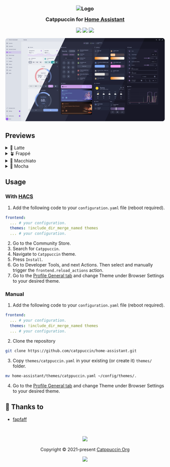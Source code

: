 <h3 align="center">
	<img src="https://raw.githubusercontent.com/catppuccin/catppuccin/main/assets/logos/exports/1544x1544_circle.png" width="100" alt="Logo"/><br/>
	<img src="https://raw.githubusercontent.com/catppuccin/catppuccin/main/assets/misc/transparent.png" height="30" width="0px"/>
	Catppuccin for <a href="https://www.home-assistant.io/">Home Assistant</a>
	<img src="https://raw.githubusercontent.com/catppuccin/catppuccin/main/assets/misc/transparent.png" height="30" width="0px"/>
</h3>

<p align="center">
	<a href="https://github.com/catppuccin/home-assistant/stargazers"><img src="https://img.shields.io/github/stars/catppuccin/home-assistant?colorA=363a4f&colorB=b7bdf8&style=for-the-badge"></a>
	<a href="https://github.com/catppuccin/home-assistant/issues"><img src="https://img.shields.io/github/issues/catppuccin/home-assistant?colorA=363a4f&colorB=f5a97f&style=for-the-badge"></a>
	<a href="https://github.com/catppuccin/home-assistant/contributors"><img src="https://img.shields.io/github/contributors/catppuccin/home-assistant?colorA=363a4f&colorB=a6da95&style=for-the-badge"></a>
</p>

<p align="center">
	<img src="assets/preview.webp"/>
</p>

## Previews

<details>
<summary>🌻 Latte</summary>
<img src="assets/latte/dashboard.webp"/>
<img src="assets/latte/editor-jinja2.webp"/>
<img src="assets/latte/editor-yaml.webp"/>
<img src="assets/latte/devtools.webp"/>
<img src="assets/latte/settings.webp"/>
<img src="assets/latte/profile.webp"/>
</details>
<details>
<summary>🪴 Frappé</summary>
<img src="assets/frappe/dashboard.webp"/>
<img src="assets/frappe/editor-jinja2.webp"/>
<img src="assets/frappe/editor-yaml.webp"/>
<img src="assets/frappe/devtools.webp"/>
<img src="assets/frappe/settings.webp"/>
<img src="assets/frappe/profile.webp"/>
</details>
<details>
<summary>🌺 Macchiato</summary>
<img src="assets/macchiato/dashboard.webp"/>
<img src="assets/macchiato/editor-jinja2.webp"/>
<img src="assets/macchiato/editor-yaml.webp"/>
<img src="assets/macchiato/devtools.webp"/>
<img src="assets/macchiato/settings.webp"/>
<img src="assets/macchiato/profile.webp"/>
</details>
</details>
<details>
<summary>🌿 Mocha</summary>
<img src="assets/mocha/dashboard.webp"/>
<img src="assets/mocha/editor-jinja2.webp"/>
<img src="assets/mocha/editor-yaml.webp"/>
<img src="assets/mocha/devtools.webp"/>
<img src="assets/mocha/settings.webp"/>
<img src="assets/mocha/profile.webp"/>
</details>

## Usage

### With [HACS](https://hacs.xyz/)

1. Add the following code to your `configuration.yaml` file (reboot required).

```yaml
frontend:
  ... # your configuration.
  themes: !include_dir_merge_named themes
  ... # your configuration.
```

2. Go to the Community Store.
3. Search for `Catppuccin`.
4. Navigate to `Catppuccin` theme.
5. Press `Install`.
6. Go to Developer Tools, and next Actions. Then select and manually trigger the `frontend.reload_actions` action.
7. Go to the [Profile General tab](https://my.home-assistant.io/redirect/profile) and change Theme under Browser Settings to your desired theme.

### Manual

1. Add the following code to your `configuration.yaml` file (reboot required).

```yaml
frontend:
  ... # your configuration.
  themes: !include_dir_merge_named themes
  ... # your configuration.
```

2. Clone the repository

```bash
git clone https://github.com/catppuccin/home-assistant.git
```

3. Copy `themes/catppuccin.yaml` in your existing (or create it) `themes/` folder.

```bash
mv home-assistant/themes/catppuccin.yaml ~/config/themes/.
```

4. Go to the [Profile General tab](https://my.home-assistant.io/redirect/profile) and change Theme under Browser Settings to your desired theme.

## 💝 Thanks to

- [fapfaff](https://github.com/fapfaff)

&nbsp;

<p align="center">
	<img src="https://raw.githubusercontent.com/catppuccin/catppuccin/main/assets/footers/gray0_ctp_on_line.svg?sanitize=true" />
</p>

<p align="center">
	Copyright &copy; 2021-present <a href="https://github.com/catppuccin" target="_blank">Catppuccin Org</a>
</p>

<p align="center">
	<a href="https://github.com/catppuccin/catppuccin/blob/main/LICENSE"><img src="https://img.shields.io/static/v1.svg?style=for-the-badge&label=License&message=MIT&logoColor=d9e0ee&colorA=363a4f&colorB=b7bdf8"/></a>
</p>
